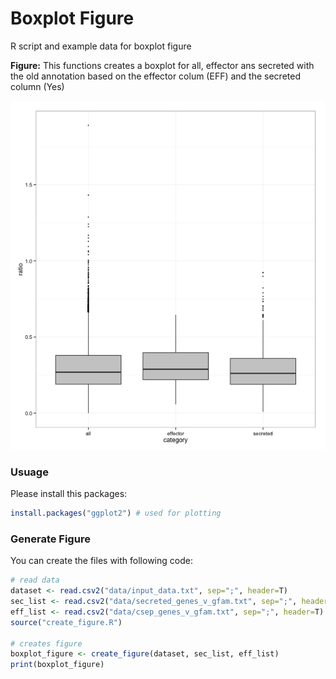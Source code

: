 # Boxplot Figure
R script and example data for boxplot figure

**Figure:**
This functions creates a boxplot for all, effector ans secreted with the old annotation based on the effector colum (EFF) and the secreted column (Yes)


![Alt text](figure.png?raw=true)

### Usuage ###
Please install this packages:
```R
install.packages("ggplot2") # used for plotting
```

### Generate Figure ###
You can create the files with following code:

```R
# read data
dataset <- read.csv2("data/input_data.txt", sep=";", header=T)
sec_list <- read.csv2("data/secreted_genes_v_gfam.txt", sep=";", header=T)
eff_list <- read.csv2("data/csep_genes_v_gfam.txt", sep=";", header=T) 
source("create_figure.R")

# creates figure
boxplot_figure <- create_figure(dataset, sec_list, eff_list)
print(boxplot_figure)
```